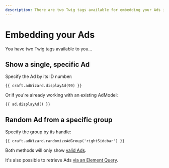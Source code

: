 ```yaml
---
description: There are two Twig tags available for embedding your Ads into a page.
---
```


# Embedding your Ads

You have two Twig tags available to you...

## Show a single, specific Ad

Specify the Ad by its ID number:

```twig
{{ craft.adWizard.displayAd(99) }}
```

Or if you're already working with an existing AdModel:

```twig
{{ ad.displayAd() }}
```

## Random Ad from a specific group

Specify the group by its handle:

```twig
{{ craft.adWizard.randomizeAdGroup('rightSidebar') }}
```

Both methods will only show [valid Ads](/valid-ads/).

It's also possible to retrieve Ads [via an Element Query](/get-ads-with-an-element-query/).
